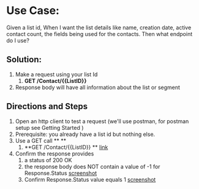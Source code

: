 # Use Case:

 Given a list id,
 When I want the list details like name, creation date, active contact count, the fields being used for the contacts.
 Then what endpoint do I use?


## Solution:  



1.  Make a request using your list Id
    1.  **GET /Contact/{{ListID}}**
1.  Response body will have all information about the list or segment    


## Directions and Steps 



1.  Open an http client to test a request (we'll use postman, for postman setup see Getting Started )
1.  Prerequisite: you already have a list id but nothing else.
1.  Use a GET call ** **
    1.  **GET /Contact/{{ListID}} ** [link](https://developer.benchmarkemail.com/#dfa2a8a6-f1ba-d4b8-4d9f-d3b637be2291) 
1.  Confirm the response provides 
    1.  a status of 200 OK 
    1.  the response body does NOT contain a value of -1 for Response.Status  [screenshot](https://www.dropbox.com/s/kwu27jjk93nuk5y/2018-09-17_08-25-29.png?dl=0)
    1.  Confirm Response.Status value equals 1 [screenshot](https://www.dropbox.com/s/38tjd7hz0j1jo2h/2018-09-17_08-26-57.png?dl=0)